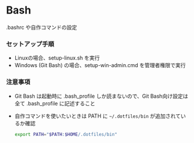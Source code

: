 
# Bash

.bashrc や自作コマンドの設定


### セットアップ手順

- Linuxの場合、setup-linux.sh を実行
- Windows (Git Bash) の場合、setup-win-admin.cmd を管理者権限で実行

### 注意事項

- Git Bash は起動時に .bash_profile しか読まないので、Git Bash向け設定は全て .bash_profile に記述すること

- 自作コマンドを使いたいときは PATH に `~/.dotfiles/bin` が追加されているか確認

  ```bash
  export PATH="$PATH:$HOME/.dotfiles/bin"
  ```
